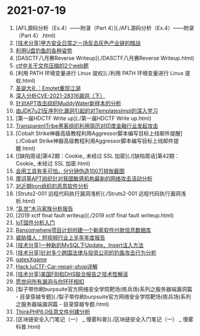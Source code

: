 # 2021-07-19
1. [AFL源码分析（Ex.4）——附录（Part 4）](./AFL源码分析（Ex.4）——附录（Part 4）.html)
1. [[技术分享]甲方安全日常之一场反击灰色产业链的暗战](./[技术分享]甲方安全日常之一场反击灰色产业链的暗战.html)
1. [利用U盘钓鱼的各种姿势](./利用U盘钓鱼的各种姿势.html)
1. [DASCTF八月赛Reverse Writeup](./DASCTF八月赛Reverse Writeup.html)
1. [ctf中关于文件压缩的2个web题](./ctf中关于文件压缩的2个web题.html)
1. [利用 PATH 环境变量进行 Linux 提权](./利用 PATH 环境变量进行 Linux 提权.html)
1. [圣诞大礼：Emotet重现江湖](./圣诞大礼：Emotet重现江湖.html)
1. [深入分析CVE-2021-28316漏洞（下）](./深入分析CVE-2021-28316漏洞（下）.html)
1. [针对APT攻击组织MuddyWater新样本的分析](./针对APT攻击组织MuddyWater新样本的分析.html)
1. [由JDK7u21反序列化漏洞引起的对TemplatesImpl的深入学习](./由JDK7u21反序列化漏洞引起的对TemplatesImpl的深入学习.html)
1. [第一届HDCTF Write up](./第一届HDCTF Write up.html)
1. [TransparentTribe黑客组织利用简历对印度金融行业发起攻击](./TransparentTribe黑客组织利用简历对印度金融行业发起攻击.html)
1. [Cobalt  Strike神器高级教程利用Aggressor脚本编写目标上线邮件提醒](./Cobalt  Strike神器高级教程利用Aggressor脚本编写目标上线邮件提醒.html)
1. [[缺陷周话]第42期：Cookie_ 未经过 SSL 加密](./[缺陷周话]第42期：Cookie_ 未经过 SSL 加密.html)
1. [会用工具有多可怕，分分钟伪造100万转账截图](./会用工具有多可怕，分分钟伪造100万转账截图.html)
1. [摩诃草APT组织针对我国敏感机构最新的网络攻击活动分析](./摩诃草APT组织针对我国敏感机构最新的网络攻击活动分析.html)
1. [对近期Iron组织的恶意软件分析](./对近期Iron组织的恶意软件分析.html)
1. [Struts2-001 远程代码执行漏洞浅析](./Struts2-001 远程代码执行漏洞浅析.html)
1. [“乱世”木马家族分析报告](./“乱世”木马家族分析报告.html)
1. [2019 xctf final fault writeup](./2019 xctf final fault writeup.html)
1. [IoT固件分析入门](./IoT固件分析入门.html)
1. [Ransomwhere项目计划创建一个勒索软件付款信息数据库](./Ransomwhere项目计划创建一个勒索软件付款信息数据库.html)
1. [威胁猎人：短视频行业上半年年度报告](./威胁猎人：短视频行业上半年年度报告.html)
1. [[技术分享]一种新的MySQL下Update、Insert注入方法](./[技术分享]一种新的MySQL下Update、Insert注入方法.html)
1. [[技术分享]针对多个跨国法律与投资公司的钓鱼攻击行为分析](./[技术分享]针对多个跨国法律与投资公司的钓鱼攻击行为分析.html)
1. [gatesXgame](./gatesXgame.html)
1. [Hack.luCTF-Car-repair-shop详解](./Hack.luCTF-Car-repair-shop详解.html)
1. [[技术分享]美国FBI和DHS联合报告之技术性解读](./[技术分享]美国FBI和DHS联合报告之技术性解读.html)
1. [愿世间所有漏洞与你环环相扣](./愿世间所有漏洞与你环环相扣.html)
1. [梨子带你刷burpsuite官方网络安全学院靶场(练兵场)系列之服务器端漏洞篇 - 目录穿越专题](./梨子带你刷burpsuite官方网络安全学院靶场(练兵场)系列之服务器端漏洞篇 - 目录穿越专题.html)
1. [ThinkPHP6.0任意文件创建分析](./ThinkPHP6.0任意文件创建分析.html)
1. [区块链安全入门笔记（一） _ 慢雾科普](./区块链安全入门笔记（一） _ 慢雾科普.html)